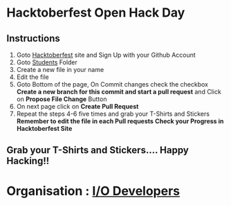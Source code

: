 # Hacktoberfest Open Hack Day
## Instructions
1. Goto [Hacktoberfest](https://hacktoberfest.digitalocean.com/) site and Sign Up with your Github Account
2. Goto [Students](/students) Folder
3. Create a new file in your name
4. Edit the file
5. Goto Bottom of the page, On Commit changes check the checkbox <b>Create a new branch for this commit and start a pull request</b> and Click on <b>Propose File Change</b> Button
6. On next page click on <b>Create Pull Request</b>
7. Repeat the steps 4-6 five times and grab your T-Shirts and Stickers
<b>Remember to edit the file in each Pull requests</b>
<b>Check your Progress in Hacktoberfest Site</b>

## Grab your T-Shirts and Stickers.... Happy Hacking!!
# Organisation : [I/O Developers](https://iodev.co.in/)
